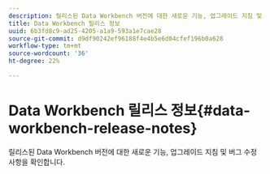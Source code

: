 ```yaml
---
description: 릴리스된 Data Workbench 버전에 대한 새로운 기능, 업그레이드 지침 및 버그 수정 사항을 확인합니다.
title: Data Workbench 릴리스 정보
uuid: 6b3fd8c9-ad25-4205-a1a9-593a1e7cae28
source-git-commit: d9df90242ef96188f4e4b5e6d04cfef196b0a628
workflow-type: tm+mt
source-wordcount: '36'
ht-degree: 22%

---
```



# Data Workbench 릴리스 정보{#data-workbench-release-notes}

릴리스된 Data Workbench 버전에 대한 새로운 기능, 업그레이드 지침 및 버그 수정 사항을 확인합니다.
